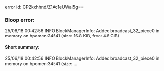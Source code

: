 error id: CP2kxhhnd/Z1Ac1eUWaI5g==
### Bloop error:

25/06/18 00:42:56 INFO BlockManagerInfo: Added broadcast_32_piece0 in memory on hpomen:34541 (size: 16.8 KiB, free: 4.5 GiB)
#### Short summary: 

25/06/18 00:42:56 INFO BlockManagerInfo: Added broadcast_32_piece0 in memory on hpomen:34541 (size: ...